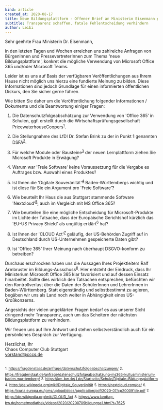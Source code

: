 ```yaml
---
kind: article
created_at: 2020-08-17
title: Neue Bildungsplattform - Offener Brief an Ministerin Eisenmann g
subtitle: Transparenz schaffen, fatale Fehlentscheidung verhindern
author: Leibi
---
```

Sehr geehrte Frau Ministerin Dr. Eisenmann,

in den letzten Tagen und Wochen erreichen uns zahlreiche Anfragen von BürgenInnen und PressevertreterInnen zum Thema 'neue Bildungsplattform', konkret die mögliche Verwendung von Microsoft Office 365 und/oder Microsoft Teams.

Leider ist es uns auf Basis der verfügbaren Veröffentlichungen aus Ihrem Hause nicht möglich uns hierzu eine fundierte Meinung zu bilden. 
Diese Informationen sind jedoch Grundlage für einen informierten öffentlichen Diskurs, den Sie sicher gerne führen.

Wie bitten Sie daher um die Veröffentlichung folgender Informationen / Dokumente und die Beantwortung einiger Fragen:

<!-- break -->

 1. Die Datenschutzfolgeabschätzung zur Verwendung von 'Office 365' in Schulen, ggf. erstellt durch die Wirtschaftsprüfungsgesellschaft PricewaterhouseCoopers<sup><a href="#fn1">1</a></sup>.

 2. Die Stellungnahme des LfDI Dr. Stefan Brink zu der in Punkt 1 genannten DSFA<sup><a href="#fn2">2</a></sup>.

 3. Für welche Module oder Bausteine<sup><a href="#fn3">3</a></sup> der neuen Lernplattform ziehen Sie Microsoft Produkte in Erwägung?

 4. Warum war 'Freie Software' keine Voraussetzung für die Vergabe es Auftrages bzw. Auswahl eines Produktes?

 5. Ist Ihnen die 'Digitale Souveränität'<sup><a href="#fn4">4</a></sup> Baden-Württembergs wichtig und ist diese für Sie ein Argument pro 'Freie Software'? 

 6. Wie beurteilt Ihr Haus die aus Stuttgart stammende Software 'Nextcloud'<sup><a href="#fn5">5</a></sup>, auch im Vergleich mit MS Office 365?

 7. Wie beurteilen Sie eine mögliche Entscheidung für Microsoft-Produkte im Lichte der Tatsache, dass der Europäische Gerichtshof kürzlich das 'EU-US Privacy Shield' als ungültig erklärt<sup><a href="#fn6">6</a></sup> hat?

 8. Ist Ihnen der 'CLOUD Act'<sup><a href="#fn7">7</a></sup> geläufig, der US-Behörden Zugriff auf in Deutschland durch US-Unternehmen gespeicherte Daten gibt?

 9. Ist 'Office 365' Ihrer Meinung nach überhaupt DSGVO-konform zu betreiben?

Durchaus erschrocken haben uns die Aussagen Ihres Projektleiters Ralf Armbruster im Bildungs-Ausschuss<sup><a href="#fn8">8</a></sup>. Hier entsteht der Eindruck, dass Ihr Ministerium Microsoft Office 365 klar favorisiert und auf dessen Einsatz hinarbeitet. Sollte dies wirklich den Tatsachen entsprechen, befürchten wir den Kontrollverlust über die Daten der SchülerInnen und LehrerInnen in Baden-Württemberg. Statt eigenständig und selbstbestimmt zu agieren, begäben wir uns als Land noch weiter in Abhängigkeit eines US-Großkonzerns.

Angesichts der vielen ungeklärten Fragen bedarf es aus unserer Sicht dringend mehr Transparenz, auch um das Scheitern der nächsten Bildungsplattform zu verhindern.

Wir freuen uns auf Ihre Antwort und stehen selbstverständlich auch für ein persönliches Gespräch zur Verfügung.

Herzlichst, Ihr  
Chaos Computer Club Stuttgart  
vorstand@cccs.de

<br>
<sup id="fn1">1. <a href="https://fragdenstaat.de/anfrage/datenschutzfolgeabschatzungen/">https://fragdenstaat.de/anfrage/datenschutzfolgeabschatzungen/</a></sup>  
<sup id="fn2">2. <a href="https://fragdenstaat.de/anfrage/datenschutzfolgeabschatzung-ms365-kultusministerium-baden-wurttemberg/">https://fragdenstaat.de/anfrage/datenschutzfolgeabschatzung-ms365-kultusministerium-baden-wurttemberg/</a></sup></sup>  
<sup id="fn3">3. <a href="https://km-bw.de/,Lde/Startseite/Schule/Digitale+Bildungsplattform">https://km-bw.de/,Lde/Startseite/Schule/Digitale+Bildungsplattform</a></sup>  
<sup id="fn4">4. <a href="https://de.wikipedia.org/wiki/Digitale_Souveränität">https://de.wikipedia.org/wiki/Digitale_Souveränität</a></sup>  
<sup id="fn5">5. <a href="https://nextcloud.com/de/">https://nextcloud.com/de/</a></sup>   
<sup id="fn6">6. <a href="https://curia.europa.eu/jcms/upload/docs/application/pdf/2020-07/cp200091de.pdf">https://curia.europa.eu/jcms/upload/docs/application/pdf/2020-07/cp200091de.pdf</a></sup>  
<sup id="fn7">7. <a href="https://de.wikipedia.org/wiki/CLOUD_Act">https://de.wikipedia.org/wiki/CLOUD_Act</a></sup>  
<sup id="fn8">8. <a href="https://www.landtag-bw.de/home/mediathek/videos/2020/20200709bildungsa1.html?t=7625">https://www.landtag-bw.de/home/mediathek/videos/2020/20200709bildungsa1.html?t=7625</a></sup>  
